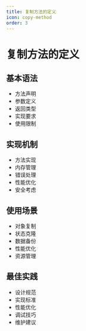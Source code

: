 ```yaml
---
title: 复制方法的定义
icon: copy-method
order: 3
---
```


# 复制方法的定义

## 基本语法
- 方法声明
- 参数定义
- 返回类型
- 实现要求
- 使用限制

## 实现机制
- 方法实现
- 内存管理
- 错误处理
- 性能优化
- 安全考虑

## 使用场景
- 对象复制
- 状态克隆
- 数据备份
- 性能优化
- 资源管理

## 最佳实践
- 设计规范
- 实现标准
- 性能优化
- 调试技巧
- 维护建议
